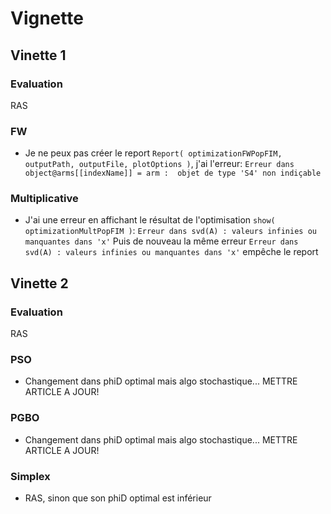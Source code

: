 
# Vignette

## Vinette 1

### Evaluation

RAS

### FW

* Je ne peux pas créer le report `Report( optimizationFWPopFIM, outputPath, outputFile, plotOptions )`, j'ai l'erreur:
`Erreur dans object@arms[[indexName]] = arm : 
  objet de type 'S4' non indiçable`
   
### Multiplicative

* J'ai une erreur en affichant le résultat de l'optimisation `show( optimizationMultPopFIM )`:
`Erreur dans svd(A) : valeurs infinies ou manquantes dans 'x'`
Puis de nouveau la même erreur `Erreur dans svd(A) : valeurs infinies ou manquantes dans 'x'` empêche le report
  
## Vinette 2

### Evaluation

RAS

### PSO

* Changement dans phiD optimal mais algo stochastique... METTRE ARTICLE A JOUR! 

### PGBO

* Changement dans phiD optimal mais algo stochastique... METTRE ARTICLE A JOUR! 

### Simplex

* RAS, sinon que son phiD optimal est inférieur

